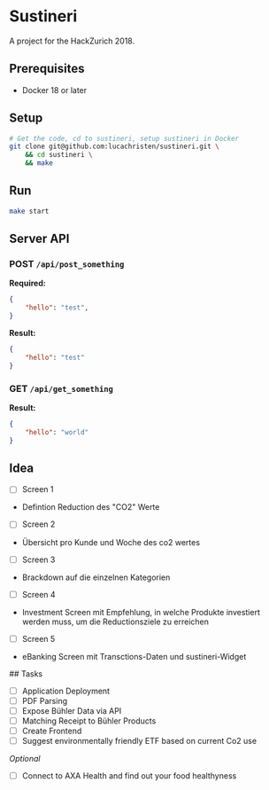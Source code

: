 # Sustineri

A project for the HackZurich 2018.

## Prerequisites

* Docker 18 or later

## Setup

```bash
# Get the code, cd to sustineri, setup sustineri in Docker
git clone git@github.com:lucachristen/sustineri.git \
    && cd sustineri \
    && make 
```

## Run

```bash
make start
```

## Server API

### POST `/api/post_something`

**Required:**
```json
{
    "hello": "test",
}
```

**Result:**
```json
{
    "hello": "test"
}
```

### GET `/api/get_something`

**Result:**
```json
{
    "hello": "world"
}
```

## Idea

- [ ] Screen 1  
* Defintion Reduction des "CO2" Werte
- [ ] Screen 2  
* Übersicht pro Kunde und Woche des co2 wertes
- [ ] Screen 3  
* Brackdown auf die einzelnen Kategorien
- [ ] Screen 4  
* Investment Screen mit Empfehlung, in welche Produkte investiert werden muss, um die Reductionsziele zu erreichen       
- [ ] Screen 5  
* eBanking Screen mit Transctions-Daten und sustineri-Widget

## Tasks 

- [ ] Application Deployment  
- [ ] PDF Parsing  
- [ ] Expose Bühler Data via API  
- [ ] Matching Receipt to Bühler Products  
- [ ] Create Frontend  
- [ ] Suggest environmentally friendly ETF based on current Co2 use

*Optional*
- [ ] Connect to AXA Health and find out your food healthyness
